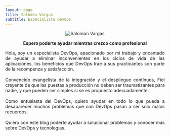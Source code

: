 ```yaml
---
layout: page
title: Salomón Vargas
subtitle: Especialista DevOps
---
```


<div style="width: 100%; text-align: center;">
    <p><img src="https://s.gravatar.com/avatar/5045fb8aeb55c9bf1f60d26af056f594?s=300" alt="Salomón Vargas"></p>
    <p style="font-weight: bold;">Espero poderte ayudar mientras crezco como profesional</p>
</div>

<div style="text-align: justify">
Hola, soy un especialista DevOps, apacionado por mi trabajo y encantado de ayudar a eliminar inconvenientes en los ciclos de vida de las aplicaciones, los beneficios que DevOps trae a sus practicantes son parte de la recompenza y satisfacción.
</div>
<br>

<div style="text-align: justify">
Convencido evangelista de la integración y el despliegue contínuos, Fiel creyente de que las puestas a producción no deben ser traumatizantes para nadie, y que pueden ser simples si se es propuesto adecuadamente.
</div>
<br>

<div style="text-align: justify">
Como entusiasta del DevOps, quiero ayudar en todo lo que pueda a desaparecer muchos problemas que con DevOps pasan a ser solo malos recuerdos.
</div>
<br>

<div style="text-align: justify">
Quiero con este blog poderte ayudar a solucionar problemas y conocer más sobre DevOps y tecnologías.
</div>
<br>